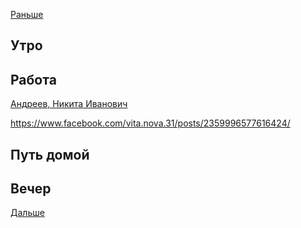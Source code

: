 [Раньше](2021.01.11.md)  
## Утро
## Работа
[Андреев, Никита Иванович](https://ru.wikipedia.org/wiki/%D0%90%D0%BD%D0%B4%D1%80%D0%B5%D0%B5%D0%B2,_%D0%9D%D0%B8%D0%BA%D0%B8%D1%82%D0%B0_%D0%98%D0%B2%D0%B0%D0%BD%D0%BE%D0%B2%D0%B8%D1%87)

https://www.facebook.com/vita.nova.31/posts/2359996577616424/
## Путь домой
## Вечер
[Дальше](2021.01.13.md)

